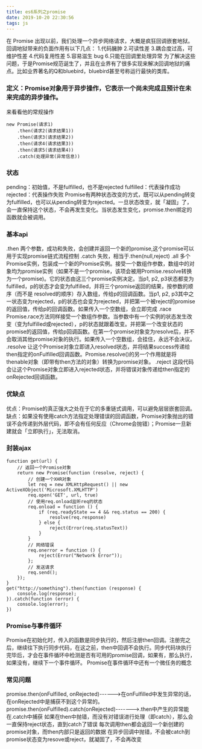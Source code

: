 ```yaml
---
title: es6系列之promise
date: 2019-10-20 22:30:56
tags: js
---
```

在 Promise 出现以前，我们处理一个异步网络请求，大概是疯狂回调嵌套地狱。
回调地狱带来的负面作用有以下几点：
1.代码臃肿
2.可读性差
3.耦合度过高，可维护性差
4.代码复用性差
5.容易滋生 bug
6.只能在回调里处理异常
为了解决这些问题，于是Promise规范诞生了，并且在业界有了很多实现来解决回调地狱的痛点。比如业界著名的Q和bluebird，bluebird甚至号称运行最快的类库。
<!-- more -->

### 定义：Promise对象用于异步操作，它表示一个尚未完成且预计在未来完成的异步操作。

来看看他的常规操作

    new Promise(请求1)
        .then(请求2(请求结果1))
        .then(请求3(请求结果2))
        .then(请求4(请求结果3))
        .then(请求5(请求结果4))
        .catch(处理异常(异常信息))

### 状态
pending：初始值，不是fulfilled，也不是rejected
fulfilled：代表操作成功
rejected：代表操作失败
Promise有两种状态改变的方式，既可以从pending转变为fulfilled，也可以从pending转变为rejected。一旦状态改变，就「凝固」了，会一直保持这个状态，不会再发生变化。当状态发生变化，promise.then绑定的函数就会被调用。
### 基本api
.then 两个参数，成功和失败，会创建并返回一个新的promise,这个promise可以用于实现promise链式流程控制
.catch 失败，相当于.then(null,reject)
.all 多个Promise实例，包装成一个新的Promise实例。接受一个数组作参数，数组中的对象均为promise实例（如果不是一个promise，该项会被用Promise.resolve转换为一个promise)。它的状态由这三个promise实例决定。当p1, p2, p3状态都变为fulfilled，p的状态才会变为fulfilled，并将三个promise返回的结果，按参数的顺序（而不是 resolved的顺序）存入数组，传给p的回调函数。当p1, p2, p3其中之一状态变为rejected，p的状态也会变为rejected，并把第一个被reject的promise的返回值，传给p的回调函数。如果传入一个空数组，会立即完成
.race Promise.race方法同样接受一个数组作参数。当参数中有一个实例的状态发生改变（变为fulfilled或rejected），p的状态就跟着改变。并把第一个改变状态的promise的返回值，传给p回调函数。在第一个promise对象变为resolve后，并不会取消其他promise对象的执行。如果传入一个空数组，会挂住，永远不会决议。
.resolve 让这个Promise对象立即进入resolved状态，并将结果success传递给then指定的onFulfilled回调函数。Promise.resolve()的另一个作用就是将thenable对象（即带有then方法的对象）转换为promise对象。
.reject 这段代码会让这个Promise对象立即进入rejected状态，并将错误对象传递给then指定的onRejected回调函数。
### 优缺点
优点：Promise的真正强大之处在于它的多重链式调用，可以避免层层嵌套回调。
缺点：如果没有使用catch方法指定处理错误的回调函数，Promise对象抛出的错误不会传递到外层代码，即不会有任何反应（Chrome会抛错）；Promise一旦新建就会「立即执行」，无法取消。
### 封装ajax

    function get(url) {
        // 返回一个Promise对象
        return new Promise(function (resolve, reject) {
            // 创建一个XHR对象
            let req = new XMLHttpRequest() || new ActiveXObject('Microsoft.XMLHTTP')
            req.open('GET', url, true)
            // 使用req.onload监听req的状态
            req.onload = function () {
                if (req.readyState == 4 && req.status == 200) {
                    resolve(req.response)
                } else {
                    reject(Error(req.statusText))
                }
            }
            // 网络错误
            req.onerror = function () {
                reject(Error("Network Error"));
            };
            // 发送请求
            req.send();
        });
    }
    get("http://something").then(function (response) {
        console.log(response);
    }).catch(function (error) {
        console.log(error);
    })

### Promise与事件循环
Promise在初始化时，传入的函数是同步执行的，然后注册then回调。注册完之后，继续往下执行同步代码，在这之前，then中回调不会执行。同步代码块执行完毕后，才会在事件循环中检测是否有可用的promise回调，如果有，那么执行，如果没有，继续下一个事件循环。
Promise在事件循环中还有一个微任务的概念
### 常见问题
promise.then(onFulfilled, onRejected)------>在onFulfilled中发生异常的话，在onRejected中是捕获不到这个异常的。
promise.then(onFulfilled).catch(onRejected)------->.then中产生的异常能在.catch中捕获
如果在then中抛错，而没有对错误进行处理（即catch），那么会一直保持reject状态，直到catch了错误
每次调用then都会返回一个新创建的promise对象，而then内部只是返回的数据
在异步回调中抛错，不会被catch到
promise状态变为resove或reject，就凝固了，不会再改变

